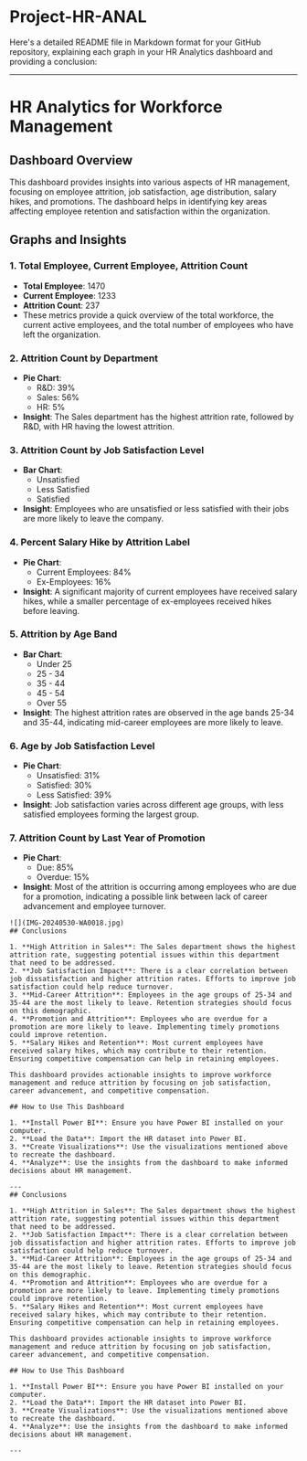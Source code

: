 # Project-HR-ANAL
Here's a detailed README file in Markdown format for your GitHub repository, explaining each graph in your HR Analytics dashboard and providing a conclusion:

---

# HR Analytics for Workforce Management

## Dashboard Overview

This dashboard provides insights into various aspects of HR management, focusing on employee attrition, job satisfaction, age distribution, salary hikes, and promotions. The dashboard helps in identifying key areas affecting employee retention and satisfaction within the organization.

## Graphs and Insights

### 1. Total Employee, Current Employee, Attrition Count
- **Total Employee**: 1470
- **Current Employee**: 1233
- **Attrition Count**: 237
- These metrics provide a quick overview of the total workforce, the current active employees, and the total number of employees who have left the organization.

### 2. Attrition Count by Department
- **Pie Chart**:
  - R&D: 39%
  - Sales: 56%
  - HR: 5%
- **Insight**: The Sales department has the highest attrition rate, followed by R&D, with HR having the lowest attrition.

### 3. Attrition Count by Job Satisfaction Level
- **Bar Chart**:
  - Unsatisfied
  - Less Satisfied
  - Satisfied
- **Insight**: Employees who are unsatisfied or less satisfied with their jobs are more likely to leave the company.

### 4. Percent Salary Hike by Attrition Label
- **Pie Chart**:
  - Current Employees: 84%
  - Ex-Employees: 16%
- **Insight**: A significant majority of current employees have received salary hikes, while a smaller percentage of ex-employees received hikes before leaving.

### 5. Attrition by Age Band
- **Bar Chart**:
  - Under 25
  - 25 - 34
  - 35 - 44
  - 45 - 54
  - Over 55
- **Insight**: The highest attrition rates are observed in the age bands 25-34 and 35-44, indicating mid-career employees are more likely to leave.

### 6. Age by Job Satisfaction Level
- **Pie Chart**:
  - Unsatisfied: 31%
  - Satisfied: 30%
  - Less Satisfied: 39%
- **Insight**: Job satisfaction varies across different age groups, with less satisfied employees forming the largest group.

### 7. Attrition Count by Last Year of Promotion
- **Pie Chart**:
  - Due: 85%
  - Overdue: 15%
- **Insight**: Most of the attrition is occurring among employees who are due for a promotion, indicating a possible link between lack of career advancement and employee turnover.
~~~
![](IMG-20240530-WA0018.jpg)
## Conclusions

1. **High Attrition in Sales**: The Sales department shows the highest attrition rate, suggesting potential issues within this department that need to be addressed.
2. **Job Satisfaction Impact**: There is a clear correlation between job dissatisfaction and higher attrition rates. Efforts to improve job satisfaction could help reduce turnover.
3. **Mid-Career Attrition**: Employees in the age groups of 25-34 and 35-44 are the most likely to leave. Retention strategies should focus on this demographic.
4. **Promotion and Attrition**: Employees who are overdue for a promotion are more likely to leave. Implementing timely promotions could improve retention.
5. **Salary Hikes and Retention**: Most current employees have received salary hikes, which may contribute to their retention. Ensuring competitive compensation can help in retaining employees.

This dashboard provides actionable insights to improve workforce management and reduce attrition by focusing on job satisfaction, career advancement, and competitive compensation.

## How to Use This Dashboard

1. **Install Power BI**: Ensure you have Power BI installed on your computer.
2. **Load the Data**: Import the HR dataset into Power BI.
3. **Create Visualizations**: Use the visualizations mentioned above to recreate the dashboard.
4. **Analyze**: Use the insights from the dashboard to make informed decisions about HR management.

---
## Conclusions

1. **High Attrition in Sales**: The Sales department shows the highest attrition rate, suggesting potential issues within this department that need to be addressed.
2. **Job Satisfaction Impact**: There is a clear correlation between job dissatisfaction and higher attrition rates. Efforts to improve job satisfaction could help reduce turnover.
3. **Mid-Career Attrition**: Employees in the age groups of 25-34 and 35-44 are the most likely to leave. Retention strategies should focus on this demographic.
4. **Promotion and Attrition**: Employees who are overdue for a promotion are more likely to leave. Implementing timely promotions could improve retention.
5. **Salary Hikes and Retention**: Most current employees have received salary hikes, which may contribute to their retention. Ensuring competitive compensation can help in retaining employees.

This dashboard provides actionable insights to improve workforce management and reduce attrition by focusing on job satisfaction, career advancement, and competitive compensation.

## How to Use This Dashboard

1. **Install Power BI**: Ensure you have Power BI installed on your computer.
2. **Load the Data**: Import the HR dataset into Power BI.
3. **Create Visualizations**: Use the visualizations mentioned above to recreate the dashboard.
4. **Analyze**: Use the insights from the dashboard to make informed decisions about HR management.

---
